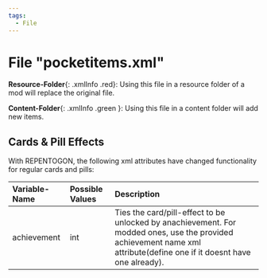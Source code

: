 ```yaml
---
tags:
  - File
---
```

# File "pocketitems.xml"

**Resource-Folder**{: .xmlInfo .red}: Using this file in a resource folder of a mod will replace the original file.

**Content-Folder**{: .xmlInfo .green }: Using this file in a content folder will add new items.

## Cards & Pill Effects

With REPENTOGON, the following xml attributes have changed functionality for regular cards and pills: 

| Variable-Name | Possible Values | Description |
|:--|:--|:--|
|achievement|int|Ties the card/pill-effect to be unlocked by anachievement. For modded ones, use the provided achievement name xml attribute(define one if it doesnt have one already). |
